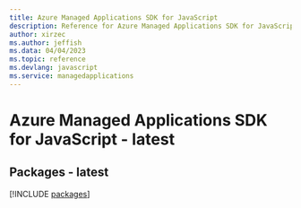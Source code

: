 ```yaml
---
title: Azure Managed Applications SDK for JavaScript
description: Reference for Azure Managed Applications SDK for JavaScript
author: xirzec
ms.author: jeffish
ms.data: 04/04/2023
ms.topic: reference
ms.devlang: javascript
ms.service: managedapplications
---
```

# Azure Managed Applications SDK for JavaScript - latest
## Packages - latest
[!INCLUDE [packages](managed-applications-index.md)]